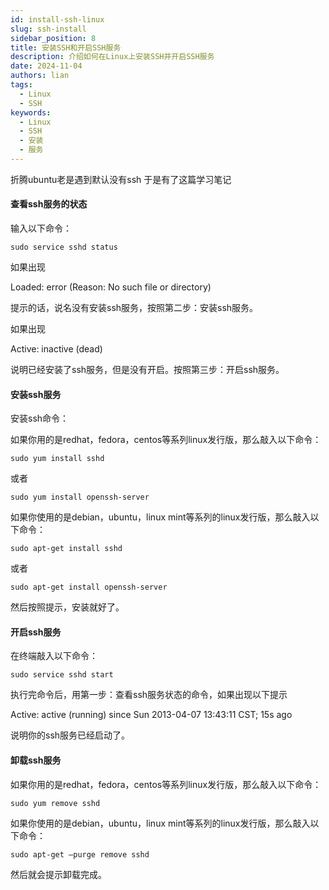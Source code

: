 ```yaml
---
id: install-ssh-linux
slug: ssh-install
sidebar_position: 8
title: 安装SSH和开启SSH服务
description: 介绍如何在Linux上安装SSH并开启SSH服务
date: 2024-11-04
authors: lian
tags: 
  - Linux
  - SSH
keywords: 
  - Linux
  - SSH
  - 安装
  - 服务
---
```



折腾ubuntu老是遇到默认没有ssh 于是有了这篇学习笔记



#### 查看ssh服务的状态

输入以下命令：

```
sudo service sshd status
```

如果出现

Loaded: error (Reason: No such file or directory)

提示的话，说名没有安装ssh服务，按照第二步：安装ssh服务。

如果出现

Active: inactive (dead)

说明已经安装了ssh服务，但是没有开启。按照第三步：开启ssh服务。

 

#### 安装ssh服务

安装ssh命令：

如果你用的是redhat，fedora，centos等系列linux发行版，那么敲入以下命令：

```
sudo yum install sshd
```



或者



```
sudo yum install openssh-server
```



如果你使用的是debian，ubuntu，linux mint等系列的linux发行版，那么敲入以下命令：



```
sudo apt-get install sshd
```



或者



```
sudo apt-get install openssh-server
```



然后按照提示，安装就好了。

 

#### 开启ssh服务

在终端敲入以下命令：



```
sudo service sshd start
```



执行完命令后，用第一步：查看ssh服务状态的命令，如果出现以下提示

Active: active (running) since Sun 2013-04-07 13:43:11 CST; 15s ago

说明你的ssh服务已经启动了。

 

#### 卸载ssh服务

如果你用的是redhat，fedora，centos等系列linux发行版，那么敲入以下命令：



```
sudo yum remove sshd
```



如果你使用的是debian，ubuntu，linux mint等系列的linux发行版，那么敲入以下命令：



```
sudo apt-get –purge remove sshd
```



然后就会提示卸载完成。